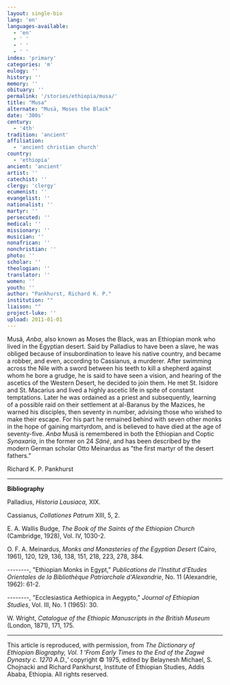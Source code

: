 ```yaml
---
layout: single-bio
lang: 'en'
languages-available:
  - 'en'
  - ' '
  - ' '
  - ' '
index: 'primary'
categories: 'm'
eulogy: ''
history: ''
memory: ''
obituary: ''
permalink: '/stories/ethiopia/musa/'
title: "Musa"
alternate: "Musä, Moses the Black"
date: '300s'
century:
  - '4th'
tradition: 'ancient'
affiliation:
  - 'ancient christian church'
country:
  - 'ethiopia'
ancient: 'ancient'
artist: ''
catechist: ''
clergy: 'clergy'
ecumenist: ''
evangelist: ''
nationalist: ''
martyr: ''
persecuted: ''
medical: ''
missionary: ''
musician: ''
nonafrican: ''
nonchristian: ''
photo: ''
scholar: ''
theologian: ''
translator: ''
women: ''
youth: ''
author: "Pankhurst, Richard K. P."
institution: ""
liaison: ""
project-luke: ''
upload: 2011-01-01
---
```




Mus&auml;, *Anba*, also known as Moses the Black, was an Ethiopian monk who lived in the Egyptian desert. Said by Palladius to have been a slave, he was obliged because of insubordination to leave his native country, and became a robber, and even, according to Cassianus, a murderer. After swimming across the Nile with a sword between his teeth to kill a shepherd against whom he bore a grudge, he is said to have seen a vision, and hearing of the ascetics of the Western Desert, he decided to join them. He met St. Isidore and St. Macarius and lived a highly ascetic life in spite of constant temptations. Later he was ordained as a priest and subsequently, learning of a possible raid on their settlement at al-Baranus by the Mazices, he warned his disciples, then seventy in number, advising those who wished to make their escape. For his part he remained behind with seven other monks in the hope of gaining martyrdom, and is believed to have died at the age of seventy-five. *Anba* Musä is remembered in both the Ethiopian and Coptic *Synaxaria*, in the former on 24 *Säné*, and has been described by the modern German scholar Otto Meinardus as "the first martyr of the desert fathers."

Richard K. P. Pankhurst

---

**Bibliography**

Palladius, *Historia Lausiaca,* XIX.

Cassianus, *Collationes Patrum* XIII, 5, 2.

E. A. Wallis Budge, *The Book of the Saints of the Ethiopian Church* (Cambridge, 1928), Vol. IV, 1030-2.

O. F. A. Meinardus, *Monks and Monasteries of the Egyptian Desert* (Cairo, 1961), 120, 129, 136, 138, 151, 218, 223, 278, 384.

--------, "Ethiopian Monks in Egypt," *Publications de l'Institut d'Etudes Orientales de la Bibliothèque Patriarchale d'Alexandrie*, No. 11 (Alexandrie, 1962):  61-2.

--------, "Ecclesiastica Aethiopica in Aegypto," *Journal of Ethiopian Studies*, Vol. III, No. 1 (1965): 30.

W. Wright, *Catalogue of the Ethiopic Manuscripts in the British Museum* (London, 1871), 171, 175.

---

This article is reproduced, with permission, from *The Dictionary of Ethiopian Biography, Vol. 1 'From Early Times to the End of the Zagwé Dynasty c. 1270 A.D.,'* copyright &copy; 1975, edited by Belaynesh Michael, S. Chojnacki and Richard Pankhurst, Institute of Ethiopian Studies, Addis Ababa, Ethiopia.  All rights reserved.

